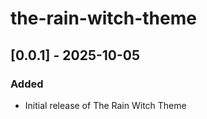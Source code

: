 # the-rain-witch-theme

## [0.0.1] - 2025-10-05

### Added

- Initial release of The Rain Witch Theme
